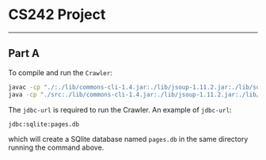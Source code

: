 # CS242 Project
---------------

## Part A

To compile and run the `Crawler`:

```bash
javac -cp "./:./lib/commons-cli-1.4.jar:./lib/jsoup-1.11.2.jar:./lib/sqlite-jdbc-3.21.0.jar" src/edu/ucr/cs242/crawler/*.java
java -cp "./src:./lib/commons-cli-1.4.jar:./lib/jsoup-1.11.2.jar:./lib/sqlite-jdbc-3.21.0.jar" edu.ucr.cs242.crawler.Crawler <jdbc-url>
```

The `jdbc-url` is required to run the Crawler. An example of `jdbc-url`:

```
jdbc:sqlite:pages.db
```

which will create a SQlite database named `pages.db` in the same directory running the command above.